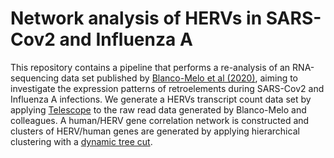 # Network analysis of HERVs in SARS-Cov2 and Influenza A

This repository contains a pipeline that performs a re-analysis of an RNA-sequencing data set published by 
[Blanco-Melo et al (2020)](https://www.sciencedirect.com/science/article/pii/S009286742030489X), aiming to investigate the expression
patterns of retroelements during SARS-Cov2 and Influenza A infections. We generate a HERVs transcript count data set by applying 
[Telescope](https://journals.plos.org/ploscompbiol/article?id=10.1371/journal.pcbi.1006453) to the raw read data generated 
by Blanco-Melo and colleagues. A human/HERV gene correlation network is constructed and clusters of HERV/human genes are generated by applying hierarchical clustering with a 
[dynamic tree cut](https://horvath.genetics.ucla.edu/html/CoexpressionNetwork/BranchCutting/).





